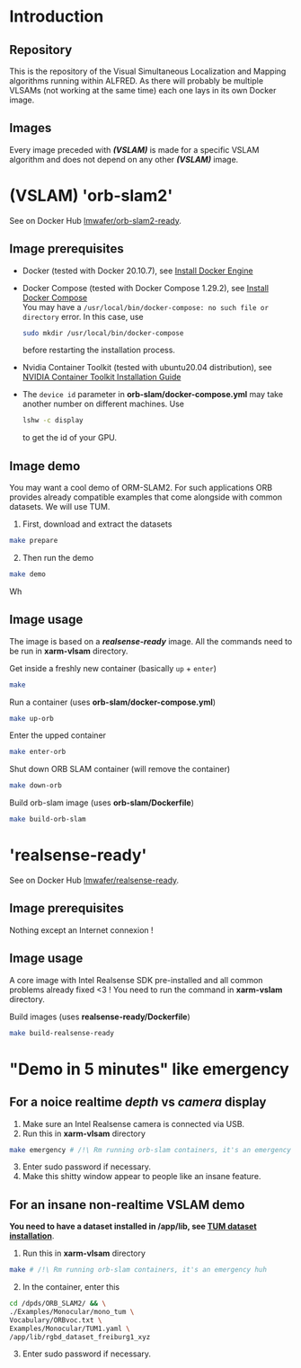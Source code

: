 # Introduction

## Repository

This is the repository of the Visual Simultaneous Localization and Mapping algorithms running within ALFRED. As there will probably be multiple VLSAMs (not working at the same time) each one lays in its own Docker image. 

## Images

Every image preceded with ***(VSLAM)*** is made for a specific VSLAM algorithm and does not depend on any other ***(VSLAM)*** image. 


# (VSLAM) '**orb-slam2**'

See on Docker Hub [lmwafer/orb-slam2-ready](https://hub.docker.com/r/lmwafer/orb-slam2-ready). 

## Image prerequisites

- Docker (tested with Docker 20.10.7), see [Install Docker Engine](https://docs.docker.com/engine/install/)

- Docker Compose (tested with Docker Compose 1.29.2), see [Install Docker Compose](https://docs.docker.com/compose/install/)  
  You may have a `/usr/local/bin/docker-compose: no such file or directory` error. In this case, use
  ```bash
  sudo mkdir /usr/local/bin/docker-compose
  ```
  before restarting the installation process.

- Nvidia Container Toolkit (tested with ubuntu20.04 distribution), see [NVIDIA Container Toolkit Installation Guide](https://docs.nvidia.com/datacenter/cloud-native/container-toolkit/install-guide.html)

- The `device id` parameter in **orb-slam/docker-compose.yml** may take another number on different machines. Use
  ```bash
  lshw -c display
  ```
  to get the id of your GPU. 
  
## <a name="install"> Image demo </a>

You may want a cool demo of ORM-SLAM2. For such applications ORB provides already compatible examples that come alongside with common datasets. We will use TUM. 

1. First, download and extract the datasets
```bash
make prepare
```
2. Then run the demo
```bash
make demo
```
Wh

## Image usage

The image is based on a ***realsense-ready*** image.
All the commands need to be run in **xarm-vlsam** directory. 

Get inside a freshly new container (basically `up` + `enter`)
```bash
make
```

Run a container (uses **orb-slam/docker-compose.yml**)
```bash
make up-orb
```

Enter the upped container
```bash
make enter-orb
```

Shut down ORB SLAM container (will remove the container)
```bash
make down-orb
```

Build orb-slam image (uses **orb-slam/Dockerfile**)
```bash
make build-orb-slam
```


# '**realsense-ready**'

See on Docker Hub [lmwafer/realsense-ready](https://hub.docker.com/r/lmwafer/realsense-ready). 

## Image prerequisites

Nothing except an Internet connexion !

## Image usage

A core image with Intel Realsense SDK pre-installed and all common problems already fixed <3 ! You need to run the command in **xarm-vslam** directory. 

Build images (uses **realsense-ready/Dockerfile**)
```bash
make build-realsense-ready
```

# "Demo in 5 minutes" like emergency

## For a noice realtime *depth* vs *camera* display

1. Make sure an Intel Realsense camera is connected via USB.
2. Run this in **xarm-vlsam** directory
```bash
make emergency # /!\ Rm running orb-slam containers, it's an emergency huh
```
3. Enter sudo password if necessary.
4. Make this shitty window appear to people like an insane feature.

## <a name="demo"> For an insane non-realtime VSLAM demo </a>

**You need to have a dataset installed in /app/lib, see [TUM dataset installation](#install)**. 

1. Run this in **xarm-vlsam** directory
```bash
make # /!\ Rm running orb-slam containers, it's an emergency huh
``` 
2. In the container, enter this
```bash
cd /dpds/ORB_SLAM2/ && \
./Examples/Monocular/mono_tum \
Vocabulary/ORBvoc.txt \
Examples/Monocular/TUM1.yaml \
/app/lib/rgbd_dataset_freiburg1_xyz 
```
3. Enter sudo password if necessary. 